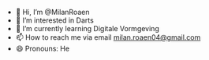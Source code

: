 - 👋 Hi, I’m @MilanRoaen
- 👀 I’m interested in Darts
- 🌱 I’m currently learning Digitale Vormgeving
- 📫 How to reach me via email milan.roaen04@gmail.com
- 😄 Pronouns: He


<!---
MilanRoaen/MilanRoaen is a ✨ special ✨ repository because its `README.md` (this file) appears on your GitHub profile.
You can click the Preview link to take a look at your changes.
--->
